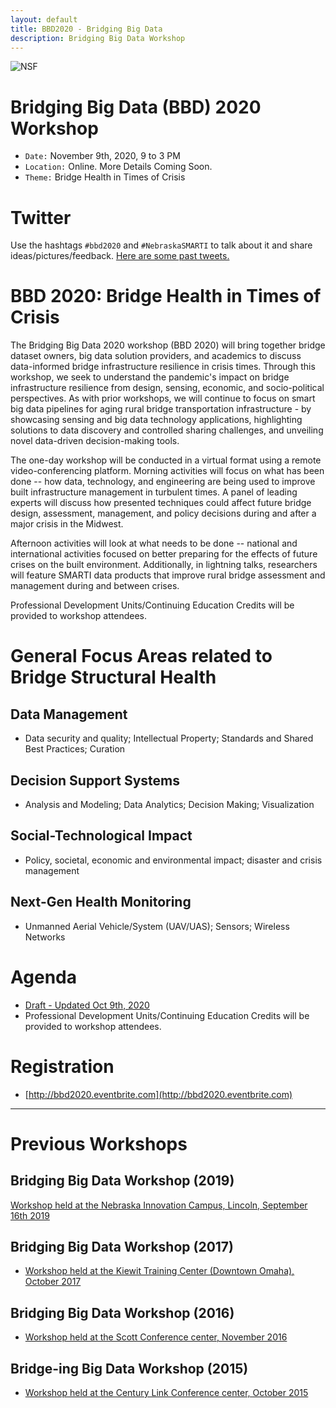 ```yaml
---
layout: default
title: BBD2020 - Bridging Big Data
description: Bridging Big Data Workshop
---
```

![NSF](http://www.nsf.gov/images/logos/nsf1.gif)  

# Bridging Big Data (BBD) 2020 Workshop
* ```Date:``` November 9th, 2020, 9 to 3 PM
* ```Location:``` Online. More Details Coming Soon.
* ```Theme:``` Bridge Health in Times of Crisis

# Twitter
Use the hashtags ```#bbd2020``` and ```#NebraskaSMARTI``` to talk about it and share ideas/pictures/feedback.
[Here are some past tweets.](https://twitter.com/search?q=%23NebraskaSMARTI%20OR%20%23bbd2019%20OR%20%23bbdOmaha%20OR%20%23bbd2020)


# BBD 2020: Bridge Health in Times of Crisis
The Bridging Big Data 2020 workshop (BBD 2020) will bring together bridge dataset owners, big data solution providers, and academics to discuss data-informed bridge infrastructure resilience in crisis times. Through this workshop, we seek to understand the pandemic's impact on bridge infrastructure resilience from design, sensing, economic, and socio-political perspectives. As with prior workshops, we will continue to focus on smart big data pipelines for aging rural bridge transportation infrastructure - by showcasing sensing and big data technology applications, highlighting solutions to data discovery and controlled sharing challenges, and unveiling novel data-driven decision-making tools.

The one-day workshop will be conducted in a virtual format using a remote video-conferencing platform. Morning activities will focus on what has been done -- how data, technology, and engineering are being used to improve built infrastructure management in turbulent times. A panel of leading experts will discuss how presented techniques could affect future bridge design, assessment, management, and policy decisions during and after a major crisis in the Midwest.

Afternoon activities will look at what needs to be done -- national and international activities focused on better preparing for the effects of future crises on the built environment. Additionally, in lightning talks, researchers will feature SMARTI data products that improve rural bridge assessment and management during and between crises.

Professional Development Units/Continuing Education Credits will be provided to workshop attendees.

# General Focus Areas related to Bridge Structural Health
## Data Management
- Data security and quality; Intellectual Property; Standards and Shared Best Practices; Curation  

## Decision Support Systems
- Analysis and Modeling; Data Analytics; Decision Making; Visualization  

## Social-Technological Impact
- Policy, societal, economic and environmental impact; disaster and crisis management   

## Next-Gen Health Monitoring
- Unmanned Aerial Vehicle/System (UAV/UAS); Sensors; Wireless Networks  

# Agenda
- [Draft - Updated Oct 9th, 2020](https://bridgingbigdata.github.io/pages/bbd2020agenda.html)
- Professional Development Units/Continuing Education Credits will be provided to workshop attendees.

# Registration
- [http://bbd2020.eventbrite.com](http://bbd2020.eventbrite.com)

---

# Previous Workshops

## Bridging Big Data Workshop (2019)
[Workshop held at the Nebraska Innovation Campus, Lincoln, September 16th 2019](https://bridgingbigdata.github.io/pages/bbd2019agenda.html)

## Bridging Big Data Workshop (2017)

* [Workshop held at the Kiewit Training Center (Downtown Omaha), October 2017](https://bridgingbigdata.github.io/pages/bbd2017.html)

## Bridging Big Data Workshop (2016)

* [Workshop held at the Scott Conference center, November 2016](https://bridgingbigdata.github.io/pages/bbd2016.html)

## Bridge-ing Big Data Workshop (2015)

* [Workshop held at the Century Link Conference center, October 2015](http://engineering.unl.edu/bridging-big-data-workshop/)
